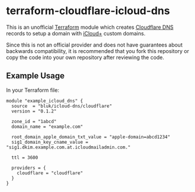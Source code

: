 # terraform-cloudflare-icloud-dns

This is an unofficial [Terraform][terraform] module which creates
[Cloudflare DNS][cloudflare] records to setup a domain with
[iCloud+][icloud] custom domains.

Since this is not an official provider and does not have
guarantees about backwards compatibility, it is recommended that
you fork this repository or copy the code into your own repository
after reviewing the code.

## Example Usage

In your Terraform file:

```
module "example_icloud_dns" {
  source  = "bluk/icloud-dns/cloudflare"
  version = "0.1.2"

  zone_id = "1abcd"
  domain_name = "example.com"

  root_domain_apple_domain_txt_value = "apple-domain=abcd1234"
  sig1_domain_key_cname_value = "sig1.dkim.example.com.at.icloudmailadmin.com."

  ttl = 3600

  providers = {
    cloudflare = "cloudflare"
  }
}
```

[terraform]: https://www.terraform.io
[cloudflare]: https://www.cloudflare.com
[icloud]: https://support.apple.com/en-us/HT212514
